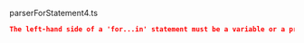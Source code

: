parserForStatement4.ts
```json
The left-hand side of a 'for...in' statement must be a variable or a property access.
```

